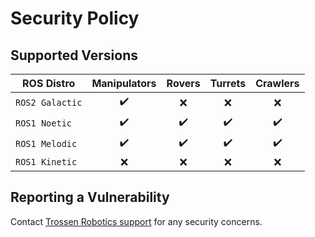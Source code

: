 # Security Policy

## Supported Versions

| ROS Distro      | Manipulators       | Rovers             | Turrets            | Crawlers           |
| --------------- | :----------------: | :----------------: | :----------------: | :----------------: |
| `ROS2 Galactic` | :heavy_check_mark: | :x:                | :x:                | :x:                |
| `ROS1 Noetic`   | :heavy_check_mark: | :heavy_check_mark: | :heavy_check_mark: | :heavy_check_mark: |
| `ROS1 Melodic`  | :heavy_check_mark: | :heavy_check_mark: | :heavy_check_mark: | :heavy_check_mark: |
| `ROS1 Kinetic`  | :x:                | :x:                | :x:                | :x:                |

## Reporting a Vulnerability

Contact [Trossen Robotics support](https://www.trossenrobotics.com/contact.aspx) for any security concerns.
